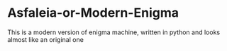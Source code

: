 # Asfaleia-or-Modern-Enigma
This is a modern version of enigma machine, written in python and looks almost like an original one
